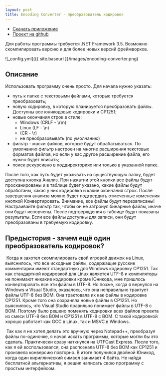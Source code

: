 ```yaml
---
layout: post
title: Encoding Converter - преобразователь кодировок
---
```


- [Скачать приложение](https://github.com/gammaker/encoding-converter/blob/master/bin/Release/EncodingConverter.exe?raw=true)
- [Проект на github](https://github.com/gammaker/encoding-converter/)

Для работы программы требуется .NET Framework 3.5. Возможно скомпилировать версию и для более новых версий фреймворков.

![_config.yml]({{ site.baseurl }}/images/encoding-converter.png)

## Описание
 Использовать программу очень просто. Для начала нужно указать:
 
- путь к папке с текстовыми файлами, которые требуется преобразовать;
- новую кодировку, в которую планируется преобразовать файлы. Доступны все юникодовые кодировки и CP1251;
- новые окончания строк в стиле:
  - Windows (CRLF - \r\n)
  - Linux (LF - \n)
  - (CR - \r)
  - не преобразовывать (по умолчанию)
- фильтр - маски файлов, которые будут обрабатываться. По умолчанию фильтр настроен на многие расширения текстовых форматов файлов, но если у вас другое расширение файла, его нужно будет вписать;
- поиск рекурсивно в поддиректориях или только в указанной папке.

После того, как путь будет указывать на существующую папку, будет доступна кнопка Анализ.
При нажатии этой кнопки все файлы будут просканированы и в таблице будет указано, какие файлы будут обработаны, какая у них кодировка и какие окончания строк.
После завершения анализа можно будет подтвердить отмеченные изменения кнопкой Конвертировать. Внимание, все файлы будут перезаписаны!
Настраивайте фильтр так, чтобы он не затронул бинарные файлы, иначе они будут испорчены.
После подтверждения в таблице будут показаны результаты. Если все файлы доступны для записи, они будут преобразованы в требуемую кодировку.
 


## Предыстория - зачем ещё один преобразователь кодировок?

&nbsp;Когда я захотел скомпилировать свой игровой движок на Linux, выяснилось, что все исходные файлы,
содержащие русские комментарии имеют стандартную для Windows кодировку CP1251.
Так как стандартной кодировкой для Linux является UTF-8 и компиляторы не понимают никакие кодировки кроме Юникода, мне пришлось конвертировать все эти файлы в UTF-8.
Но позже, когда я вернулся на Windows и Visual Studio, оказалось, что она неправильно трактует файлы UTF-8 без BOM.
Она трактовала их как файлы в кодировке CP1251. Кроме того она сохраняла новые файлы в CP1251.
Но выяснилось, что Visual Studio правильно понимает файлы в UTF-8 с BOM.
Поэтому было решено поменять кодировки всех файлов проекта из смеси UTF-8 без BOM и CP1251 в UTF-8 с BOM.
С такой кодировкой хорошо работает как GCC в Linux, так и MSVC в Windows.

&nbsp;Так как я не хотел делать это вручную через Notepad++, преобразуя файлы по-одиночке, я начал искать программы, которые могли бы это сделать.
Практически сразу наткнулся на UTFCast Express.
После того, как я ей воспользовался, она распознала UTF-8 без BOM как CP1251 и произвела конверсию повторно.
В итоге получился двойной Юникод, когда один кириллический символ занимает 4 байта.
Не найдя бесплатной альтернативы, я решил написать свою программу с простым интерфейсом.




